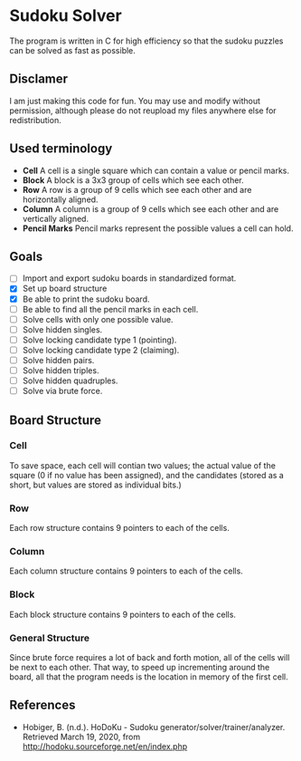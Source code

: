 # Sudoku Solver
The program is written in C for high efficiency so that the sudoku puzzles can be solved as fast as possible.

## Disclamer
I am just making this code for fun.  You may use and modify without permission, although please do not reupload my files anywhere else for redistribution.

## Used terminology
- **Cell** A cell is a single square which can contain a value or pencil marks.
- **Block** A block is a 3x3 group of cells which see each other.
- **Row** A row is a group of 9 cells which see each other and are horizontally aligned.
- **Column** A column is a group of 9 cells which see each other and are vertically aligned.
- **Pencil Marks** Pencil marks represent the possible values a cell can hold.

## Goals
- [ ] Import and export sudoku boards in standardized format.
- [x] Set up board structure
- [x] Be able to print the sudoku board.
- [ ] Be able to find all the pencil marks in each cell.
- [ ] Solve cells with only one possible value.
- [ ] Solve hidden singles.
- [ ] Solve locking candidate type 1 (pointing).
- [ ] Solve locking candidate type 2 (claiming).
- [ ] Solve hidden pairs.
- [ ] Solve hidden triples.
- [ ] Solve hidden quadruples.
- [ ] Solve via brute force.
## Board Structure
### Cell
To save space, each cell will contian two values; the actual value of the square (0 if no value has been assigned), and the candidates (stored as a short, but values are stored as individual bits.)
### Row
Each row structure contains 9 pointers to each of the cells.
### Column
Each column structure contains 9 pointers to each of the cells.
### Block
Each block structure contains 9 pointers to each of the cells.
### General Structure
Since brute force requires a lot of back and forth motion, all of the cells will be next to each other.  That way, to speed up incrementing around the board, all that the program needs is the location in memory of the first cell.



## References

- Hobiger, B. (n.d.). HoDoKu - Sudoku generator/solver/trainer/analyzer. Retrieved March 19, 2020, from http://hodoku.sourceforge.net/en/index.php
